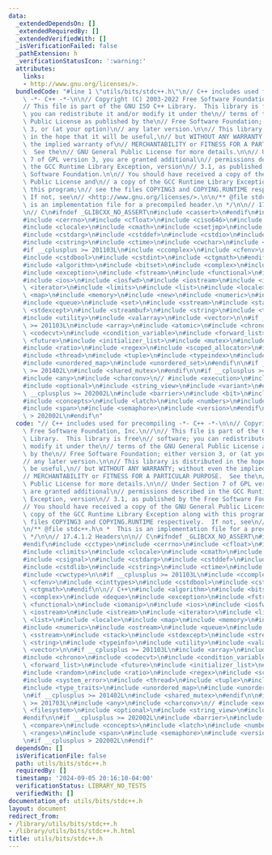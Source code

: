 ```yaml
---
data:
  _extendedDependsOn: []
  _extendedRequiredBy: []
  _extendedVerifiedWith: []
  _isVerificationFailed: false
  _pathExtension: h
  _verificationStatusIcon: ':warning:'
  attributes:
    links:
    - http://www.gnu.org/licenses/>.
  bundledCode: "#line 1 \"utils/bits/stdc++.h\"\n// C++ includes used for precompiling\
    \ -*- C++ -*-\n\n// Copyright (C) 2003-2022 Free Software Foundation, Inc.\n//\n\
    // This file is part of the GNU ISO C++ Library.  This library is free\n// software;\
    \ you can redistribute it and/or modify it under the\n// terms of the GNU General\
    \ Public License as published by the\n// Free Software Foundation; either version\
    \ 3, or (at your option)\n// any later version.\n\n// This library is distributed\
    \ in the hope that it will be useful,\n// but WITHOUT ANY WARRANTY; without even\
    \ the implied warranty of\n// MERCHANTABILITY or FITNESS FOR A PARTICULAR PURPOSE.\
    \  See the\n// GNU General Public License for more details.\n\n// Under Section\
    \ 7 of GPL version 3, you are granted additional\n// permissions described in\
    \ the GCC Runtime Library Exception, version\n// 3.1, as published by the Free\
    \ Software Foundation.\n\n// You should have received a copy of the GNU General\
    \ Public License and\n// a copy of the GCC Runtime Library Exception along with\
    \ this program;\n// see the files COPYING3 and COPYING.RUNTIME respectively. \
    \ If not, see\n// <http://www.gnu.org/licenses/>.\n\n/** @file stdc++.h\n *  This\
    \ is an implementation file for a precompiled header.\n */\n\n// 17.4.1.2 Headers\n\
    \n// C\n#ifndef _GLIBCXX_NO_ASSERT\n#include <cassert>\n#endif\n#include <cctype>\n\
    #include <cerrno>\n#include <cfloat>\n#include <ciso646>\n#include <climits>\n\
    #include <clocale>\n#include <cmath>\n#include <csetjmp>\n#include <csignal>\n\
    #include <cstdarg>\n#include <cstddef>\n#include <cstdio>\n#include <cstdlib>\n\
    #include <cstring>\n#include <ctime>\n#include <cwchar>\n#include <cwctype>\n\n\
    #if __cplusplus >= 201103L\n#include <ccomplex>\n#include <cfenv>\n#include <cinttypes>\n\
    #include <cstdbool>\n#include <cstdint>\n#include <ctgmath>\n#endif\n\n// C++\n\
    #include <algorithm>\n#include <bitset>\n#include <complex>\n#include <deque>\n\
    #include <exception>\n#include <fstream>\n#include <functional>\n#include <iomanip>\n\
    #include <ios>\n#include <iosfwd>\n#include <iostream>\n#include <istream>\n#include\
    \ <iterator>\n#include <limits>\n#include <list>\n#include <locale>\n#include\
    \ <map>\n#include <memory>\n#include <new>\n#include <numeric>\n#include <ostream>\n\
    #include <queue>\n#include <set>\n#include <sstream>\n#include <stack>\n#include\
    \ <stdexcept>\n#include <streambuf>\n#include <string>\n#include <typeinfo>\n\
    #include <utility>\n#include <valarray>\n#include <vector>\n\n#if __cplusplus\
    \ >= 201103L\n#include <array>\n#include <atomic>\n#include <chrono>\n#include\
    \ <codecvt>\n#include <condition_variable>\n#include <forward_list>\n#include\
    \ <future>\n#include <initializer_list>\n#include <mutex>\n#include <random>\n\
    #include <ratio>\n#include <regex>\n#include <scoped_allocator>\n#include <system_error>\n\
    #include <thread>\n#include <tuple>\n#include <typeindex>\n#include <type_traits>\n\
    #include <unordered_map>\n#include <unordered_set>\n#endif\n\n#if __cplusplus\
    \ >= 201402L\n#include <shared_mutex>\n#endif\n\n#if __cplusplus >= 201703L\n\
    #include <any>\n#include <charconv>\n// #include <execution>\n#include <filesystem>\n\
    #include <optional>\n#include <string_view>\n#include <variant>\n#endif\n\n#if\
    \ __cplusplus >= 202002L\n#include <barrier>\n#include <bit>\n#include <compare>\n\
    #include <concepts>\n#include <latch>\n#include <numbers>\n#include <ranges>\n\
    #include <span>\n#include <semaphore>\n#include <version>\n#endif\n\n#if __cplusplus\
    \ > 202002L\n#endif\n"
  code: "// C++ includes used for precompiling -*- C++ -*-\n\n// Copyright (C) 2003-2022\
    \ Free Software Foundation, Inc.\n//\n// This file is part of the GNU ISO C++\
    \ Library.  This library is free\n// software; you can redistribute it and/or\
    \ modify it under the\n// terms of the GNU General Public License as published\
    \ by the\n// Free Software Foundation; either version 3, or (at your option)\n\
    // any later version.\n\n// This library is distributed in the hope that it will\
    \ be useful,\n// but WITHOUT ANY WARRANTY; without even the implied warranty of\n\
    // MERCHANTABILITY or FITNESS FOR A PARTICULAR PURPOSE.  See the\n// GNU General\
    \ Public License for more details.\n\n// Under Section 7 of GPL version 3, you\
    \ are granted additional\n// permissions described in the GCC Runtime Library\
    \ Exception, version\n// 3.1, as published by the Free Software Foundation.\n\n\
    // You should have received a copy of the GNU General Public License and\n// a\
    \ copy of the GCC Runtime Library Exception along with this program;\n// see the\
    \ files COPYING3 and COPYING.RUNTIME respectively.  If not, see\n// <http://www.gnu.org/licenses/>.\n\
    \n/** @file stdc++.h\n *  This is an implementation file for a precompiled header.\n\
    \ */\n\n// 17.4.1.2 Headers\n\n// C\n#ifndef _GLIBCXX_NO_ASSERT\n#include <cassert>\n\
    #endif\n#include <cctype>\n#include <cerrno>\n#include <cfloat>\n#include <ciso646>\n\
    #include <climits>\n#include <clocale>\n#include <cmath>\n#include <csetjmp>\n\
    #include <csignal>\n#include <cstdarg>\n#include <cstddef>\n#include <cstdio>\n\
    #include <cstdlib>\n#include <cstring>\n#include <ctime>\n#include <cwchar>\n\
    #include <cwctype>\n\n#if __cplusplus >= 201103L\n#include <ccomplex>\n#include\
    \ <cfenv>\n#include <cinttypes>\n#include <cstdbool>\n#include <cstdint>\n#include\
    \ <ctgmath>\n#endif\n\n// C++\n#include <algorithm>\n#include <bitset>\n#include\
    \ <complex>\n#include <deque>\n#include <exception>\n#include <fstream>\n#include\
    \ <functional>\n#include <iomanip>\n#include <ios>\n#include <iosfwd>\n#include\
    \ <iostream>\n#include <istream>\n#include <iterator>\n#include <limits>\n#include\
    \ <list>\n#include <locale>\n#include <map>\n#include <memory>\n#include <new>\n\
    #include <numeric>\n#include <ostream>\n#include <queue>\n#include <set>\n#include\
    \ <sstream>\n#include <stack>\n#include <stdexcept>\n#include <streambuf>\n#include\
    \ <string>\n#include <typeinfo>\n#include <utility>\n#include <valarray>\n#include\
    \ <vector>\n\n#if __cplusplus >= 201103L\n#include <array>\n#include <atomic>\n\
    #include <chrono>\n#include <codecvt>\n#include <condition_variable>\n#include\
    \ <forward_list>\n#include <future>\n#include <initializer_list>\n#include <mutex>\n\
    #include <random>\n#include <ratio>\n#include <regex>\n#include <scoped_allocator>\n\
    #include <system_error>\n#include <thread>\n#include <tuple>\n#include <typeindex>\n\
    #include <type_traits>\n#include <unordered_map>\n#include <unordered_set>\n#endif\n\
    \n#if __cplusplus >= 201402L\n#include <shared_mutex>\n#endif\n\n#if __cplusplus\
    \ >= 201703L\n#include <any>\n#include <charconv>\n// #include <execution>\n#include\
    \ <filesystem>\n#include <optional>\n#include <string_view>\n#include <variant>\n\
    #endif\n\n#if __cplusplus >= 202002L\n#include <barrier>\n#include <bit>\n#include\
    \ <compare>\n#include <concepts>\n#include <latch>\n#include <numbers>\n#include\
    \ <ranges>\n#include <span>\n#include <semaphore>\n#include <version>\n#endif\n\
    \n#if __cplusplus > 202002L\n#endif"
  dependsOn: []
  isVerificationFile: false
  path: utils/bits/stdc++.h
  requiredBy: []
  timestamp: '2024-09-05 20:16:10-04:00'
  verificationStatus: LIBRARY_NO_TESTS
  verifiedWith: []
documentation_of: utils/bits/stdc++.h
layout: document
redirect_from:
- /library/utils/bits/stdc++.h
- /library/utils/bits/stdc++.h.html
title: utils/bits/stdc++.h
---
```

